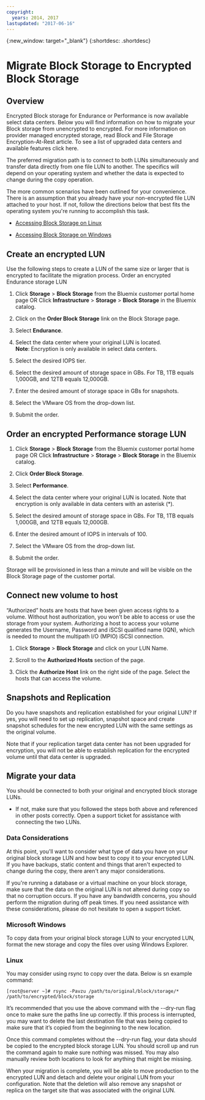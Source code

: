```yaml
---
copyright:
  years: 2014, 2017
lastupdated: "2017-06-16"
---
```

{:new_window: target="_blank"}
{:shortdesc: .shortdesc}

# Migrate Block Storage to Encrypted Block Storage

## Overview

Encrypted Block storage for Endurance or Performance is now available select data centers. Below you will find information on how to migrate your Block storage from unencrypted to encrypted. For more information on provider managed encrypted storage, read Block and File Storage Encryption-At-Rest article. To see a list of upgraded data centers and available features click here.

The preferred migration path is to connect to both LUNs simultaneously and transfer data directly from one file LUN to another. The specifics will depend on your operating system  and whether the data is expected to change during the copy operation.

The more common scenarios have been outlined for your convenience. There is an assumption that you already have your non-encrypted file LUN attached to your host. If not, follow the directions below that best fits the operating system you're running to accomplish this task.

- [Accessing Block Storage on Linux](accessing_block_storage_linux.html)

- [Accessing Block Storage on Windows](accessing-block-storage-windows.html)

 
## Create an encrypted LUN

Use the following steps to create a LUN of the same size or larger that is encrypted to facilitate the migration process. 
Order an encrypted Endurance storage LUN

1. Click **Storage** > **Block Storage** from the Bluemix customer portal home page OR Click **Infrastructure** > **Storage** > **Block Storage** in the Bluemix catalog.

2. Click on the **Order Block Storage** link on the Block Storage page.

3. Select **Endurance**.

4. Select the data center where your original LUN is located. <br/> **Note**: Encryption is only available in select data centers.

5. Select the desired IOPS tier.

6. Select the desired amount of storage space in GBs. For TB, 1TB equals 1,000GB, and 12TB equals 12,000GB.

7. Enter the desired amount of storage space in GBs for snapshots.

8. Select the VMware OS from the drop-down list.

9. Submit the order.

## Order an encrypted Performance storage LUN

1. Click **Storage** > **Block Storage** from the Bluemix customer portal home page OR Click **Infrastructure** > **Storage** > **Block Storage** in the Bluemix catalog.

2. Click **Order Block Storage**.

3. Select **Performance**.

4. Select the data center where your original LUN is located. Note that encryption is only available in data centers with an asterisk (*).

5. Select the desired amount of storage space in GBs. For TB, 1TB equals 1,000GB, and 12TB equals 12,000GB.

6. Enter the desired amount of IOPS in intervals of 100.

7. Select the VMware OS from the drop-down list.

8. Submit the order.

Storage will be provisioned in less than a minute and will be visible on the Block Storage page of the customer portal.

 
## Connect new volume to host

“Authorized” hosts are hosts that have been given access rights to a volume. Without host authorization, you won’t be able to access or use the storage from your system. Authorizing a host to access your volume generates the Username, Password and iSCSI qualified name (IQN), which is needed to mount the multipath I/O (MPIO) iSCSI connection.

1. Click **Storage**  > **Block Storage** and click on your LUN Name.

2. Scroll to the **Authorized Hosts** section of the page.

3. Click the **Authorize Host** link on the right side of the page. Select the hosts that can access the volume.

 
## Snapshots and Replication

Do you have snapshots and replication established for your original LUN? If yes, you will need to set up replication, snapshot space and create snapshot schedules for the new encrypted LUN with the same settings as the original volume. 

Note that if your replication target data center has not been upgraded for encryption, you will not be able to establish replication for the encrypted volume until that data center is upgraded.

 
## Migrate your data

You should be connected to both your original and encrypted block storage LUNs. 
- If not, make sure that you followed the steps both above and referenced in other posts correctly. Open a support ticket for assistance with connecting the two LUNs.

### Data Considerations

At this point, you'll want to consider what type of data you have on your original block storage LUN and how best to copy it to your encrypted LUN. If you have backups, static content and things that aren't expected to change during the copy, there aren't any major considerations.

If you're running a database or a virtual machine on your block storage, make sure that the data on the original LUN is not altered during copy so that no corruption occurs. If you have any bandwidth concerns, you should perform the migration during off peak times. If you need assistance with these considerations, please do not hesitate to open a support ticket.
 
### Microsoft Windows

To copy data from your original block storage LUN to your encrypted LUN, format the new storage and copy the files over using Windows Explorer.

 
### Linux

You may consider using rsync to copy over the data. Below is sn example command:

``[root@server ~]# rsync -Pavzu /path/to/original/block/storage/* /path/to/encrypted/block/storage
``

It’s recommended that you use the above command with the --dry-run flag once to make sure the paths line up correctly. If this process is interrupted, you may want to delete the last destination file that was being copied to make sure that it’s copied from the beginning to the new location.

Once this command completes without the --dry-run flag, your data should be copied to the encrypted block storage LUN. You should scroll up and run the command again to make sure nothing was missed. You may also manually review both locations to look for anything that might be missing.

When your migration is complete, you will be able to move production to the encrypted LUN and detach and delete your original LUN from your configuration. Note that the deletion will also remove any snapshot or replica on the target site that was associated with the original LUN.
